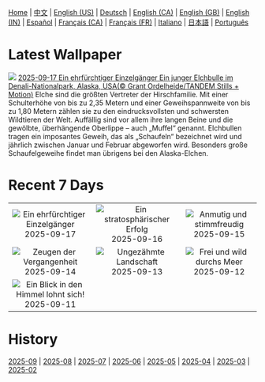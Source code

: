 [Home](../README.md) | [中文](zh-CN.md) | [English (US)](en-US.md) | [Deutsch](de-DE.md) | [English (CA)](en-CA.md) | [English (GB)](en-GB.md) | [English (IN)](en-IN.md) | [Español](es-ES.md) | [Français (CA)](fr-CA.md) | [Français (FR)](fr-FR.md) | [Italiano](it-IT.md) | [日本語](ja-JP.md) | [Português](pt-BR.md)

# Latest Wallpaper
![](https://www.bing.com/th?id=OHR.YoungMoose_DE-DE0761999333_UHD.jpg)
[2025-09-17 Ein ehrfürchtiger Einzelgänger Ein junger Elchbulle im Denali-Nationalpark, Alaska, USA(© Grant Ordelheide/TANDEM Stills + Motion)](https://www.bing.com/th?id=OHR.YoungMoose_DE-DE0761999333_UHD.jpg)
Elche sind die größten Vertreter der Hirschfamilie. Mit einer Schulterhöhe von bis zu 2,35 Metern und einer Geweihspannweite von bis zu 1,80 Metern zählen sie zu den eindrucksvollsten und schwersten Wildtieren der Welt. Auffällig sind vor allem ihre langen Beine und die gewölbte, überhängende Oberlippe – auch „Muffel“ genannt. Elchbullen tragen ein imposantes Geweih, das als „Schaufeln“ bezeichnet wird und jährlich zwischen Januar und Februar abgeworfen wird. Besonders große Schaufelgeweihe findet man übrigens bei den Alaska-Elchen.

# Recent 7 Days
|  |  |  |
|:---:|:---:|:---:|
| ![](https://www.bing.com/th?id=OHR.YoungMoose_DE-DE0761999333_400x240.jpg "Ein ehrfürchtiger Einzelgänger") 2025-09-17 | ![](https://www.bing.com/th?id=OHR.OzoneEarth_DE-DE2800551844_400x240.jpg "Ein stratosphärischer Erfolg") 2025-09-16 | ![](https://www.bing.com/th?id=OHR.Echasse_DE-DE5356832083_400x240.jpg "Anmutig und stimmfreudig") 2025-09-15 |
| ![](https://www.bing.com/th?id=OHR.GeraOrangerie_DE-DE0955611584_400x240.jpg "Zeugen der Vergangenheit") 2025-09-14 | ![](https://www.bing.com/th?id=OHR.PointReyesSeashore_DE-DE5164774211_400x240.jpg "Ungezähmte Landschaft") 2025-09-13 | ![](https://www.bing.com/th?id=OHR.SpinnerDolphins_DE-DE4891196756_400x240.jpg "Frei und wild durchs Meer") 2025-09-12 |
| ![](https://www.bing.com/th?id=OHR.ExtremaduraJamon_DE-DE4354679644_400x240.jpg "Ein Blick in den Himmel lohnt sich!") 2025-09-11 |  |  |

# History
[2025-09](../archives/wallpaper/de-DE/w_2025_09.md) | [2025-08](../archives/wallpaper/de-DE/w_2025_08.md) | [2025-07](../archives/wallpaper/de-DE/w_2025_07.md) | [2025-06](../archives/wallpaper/de-DE/w_2025_06.md) | [2025-05](../archives/wallpaper/de-DE/w_2025_05.md) | [2025-04](../archives/wallpaper/de-DE/w_2025_04.md) | [2025-03](../archives/wallpaper/de-DE/w_2025_03.md) | [2025-02](../archives/wallpaper/de-DE/w_2025_02.md)
